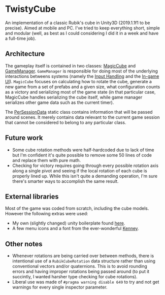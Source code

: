 # TwistyCube

An implementation of a classic Rubik's cube in Unity3D (2019.1.1f1 to be precise). Aimed at mobile and PC.
I've tried to keep everything short, simple and modular (well, as best as I could considering I did it in a week and have a full-time job).

## Architecture
The gameplay itself is contained in two classes: [MagicCube](../master/Assets/Scripts/Gameplay%20logic/MagicCube.cs) and [GameManager](../master/Assets/Scripts/Managers/GameManager.cs). `GameManager` is responsible for doing most of the underlying interactions betweens systems (namely the [Input Handling](../master/Assets/Scripts/Managers/InputManager.cs) and the [In-game UI](../master/Assets/Scripts/UI/InGameUIController.cs)). `MagicCube` focuses on calculating how to rotate the cube, generate a new game from a set of prefabs and a given size, what configuration counts as a victory and serializing most of the game state (in that particular case, MagicCube handles serializing the cube itself, while game manager serializes other game data such as the current timer).

The [PerSessionData](../master/Assets/Scripts/Structures/PerSessionData.cs) static class contains information that will be passed around scenes. It merely contains data relevant to the current game session that cannot be considered to belong to any particular class.

## Future work
* Some cube rotation methods were half-hardcoded due to lack of time but I'm confident it's quite possible to remove some 50 lines of code and replace them with pure math.
* Checking for victory requires going through every possible rotation axis along a single pivot and seeing if the local rotation of each cube is properly lined up. While this isn't quite a demanding operation, I'm sure there's smarter ways to accomplish the same result.

## External libraries
Most of the game was coded from scratch, including the cube models. However the following extras were used:
* My own (slightly changed) unity boilerplate found [here](https://gist.github.com/Crushy/062a2474ee09f8ebf240/).
* A few menu icons and a font from the ever-wonderful [Kenney](https://www.kenney.nl/assets).

## Other notes
* Whenever rotations are being carried over between methods, there is intentional use of a `RubikCubeRotation` data structure rather than using conventional vectors and/or quaternions. This is to avoid rounding errors and having improper rotations being passed around (to put it succintly, I wanted harsher type checking for cube rotations).
* Liberal use was made of `#pragma warning disable 649` to try and not get warnings for every single inspector parameter.
